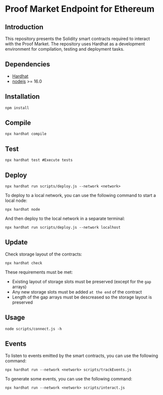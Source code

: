 # Proof Market Endpoint for Ethereum

## Introduction
This repository presents the Solidity smart contracts required to interact with the Proof Market.
The repository uses Hardhat as a development environment for compilation, testing and deployment tasks.

## Dependencies

- [Hardhat](https://hardhat.org/)
- [nodejs](https://nodejs.org/en/) >= 16.0

## Installation
```
npm install
```

## Compile
```
npx hardhat compile
```

## Test
```
npx hardhat test #Execute tests
```

## Deploy
```
npx hardhat run scripts/deploy.js --network <network>
```

To deploy to a local network, you can use the following command to start a local node:
```
npx hardhat node
```
And then deploy to the local network in a separate terminal:
```
npx hardhat run scripts/deploy.js --network localhost
```

## Update
Check storage layout of the contracts:
```
npx hardhat check
```
These requirements must be met:
- Existing layout of storage slots must be preserved (except for the `gap` arrays)
- Any new storage slots must be added `at the end` of the contract
- Length of the gap arrays must be descreased so the storage layout is preserved

## Usage
```
node scripts/connect.js -h
```


## Events

To listen to events emitted by the smart contracts, you can use the following command:
```
npx hardhat run --network <network> scripts/trackEvents.js
```

To generate some events, you can use the following command:
```
npx hardhat run --network <network> scripts/interact.js
```
